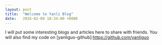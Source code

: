 ```yaml
---
layout:	post
title:	"Welcome to Yanli Blog"
date:	2016-02-09 18:34:00 +0800
---
```

I will put some interesting blogs and articles here to share with friends.
You will also find my code on 
[yanliguo-github]:https://github.com/yanliguo


